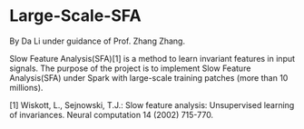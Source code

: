 # Large-Scale-SFA
By Da Li under guidance of Prof. Zhang Zhang.

Slow Feature Analysis(SFA)[1] is a method to learn invariant features in input signals. The purpose of the project is to implement Slow Feature Analysis(SFA) under Spark with large-scale training patches (more than 10 millions).

[1] Wiskott, L., Sejnowski, T.J.: Slow feature analysis: Unsupervised learning of invariances. Neural computation 14 (2002) 715-770.
